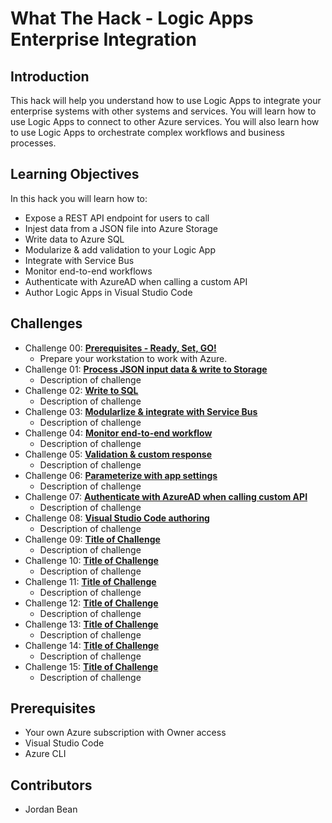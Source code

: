 # What The Hack - Logic Apps Enterprise Integration

## Introduction

This hack will help you understand how to use Logic Apps to integrate your enterprise systems with other systems and services.  You will learn how to use Logic Apps to connect to other Azure services.  You will also learn how to use Logic Apps to orchestrate complex workflows and business processes.

## Learning Objectives

In this hack you will learn how to:

- Expose a REST API endpoint for users to call
- Injest data from a JSON file into Azure Storage
- Write data to Azure SQL
- Modularize & add validation to your Logic App
- Integrate with Service Bus
- Monitor end-to-end workflows
- Authenticate with AzureAD when calling a custom API
- Author Logic Apps in Visual Studio Code

## Challenges

- Challenge 00: **[Prerequisites - Ready, Set, GO!](Student/Challenge-00.md)**
	 - Prepare your workstation to work with Azure.
- Challenge 01: **[Process JSON input data & write to Storage](Student/Challenge-01.md)**
	 - Description of challenge
- Challenge 02: **[Write to SQL](Student/Challenge-02.md)**
	 - Description of challenge
- Challenge 03: **[Modularlize & integrate with Service Bus](Student/Challenge-03.md)**
	 - Description of challenge
- Challenge 04: **[Monitor end-to-end workflow](Student/Challenge-04.md)**
	 - Description of challenge
- Challenge 05: **[Validation & custom response](Student/Challenge-05.md)**
	 - Description of challenge
- Challenge 06: **[Parameterize with app settings](Student/Challenge-06.md)**
	 - Description of challenge
- Challenge 07: **[Authenticate with AzureAD when calling custom API](Student/Challenge-07.md)**
	 - Description of challenge
- Challenge 08: **[Visual Studio Code authoring](Student/Challenge-08.md)**
	 - Description of challenge
- Challenge 09: **[Title of Challenge](Student/Challenge-09.md)**
	 - Description of challenge
- Challenge 10: **[Title of Challenge](Student/Challenge-10.md)**
	 - Description of challenge
- Challenge 11: **[Title of Challenge](Student/Challenge-11.md)**
	 - Description of challenge
- Challenge 12: **[Title of Challenge](Student/Challenge-12.md)**
	 - Description of challenge
- Challenge 13: **[Title of Challenge](Student/Challenge-13.md)**
	 - Description of challenge
- Challenge 14: **[Title of Challenge](Student/Challenge-14.md)**
	 - Description of challenge
- Challenge 15: **[Title of Challenge](Student/Challenge-15.md)**
	 - Description of challenge

## Prerequisites

- Your own Azure subscription with Owner access
- Visual Studio Code
- Azure CLI

## Contributors

- Jordan Bean
